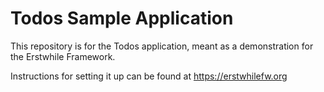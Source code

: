 # Todos Sample Application
This repository is for the Todos application, meant as a demonstration for the Erstwhile Framework.

Instructions for setting it up can be found at https://erstwhilefw.org
